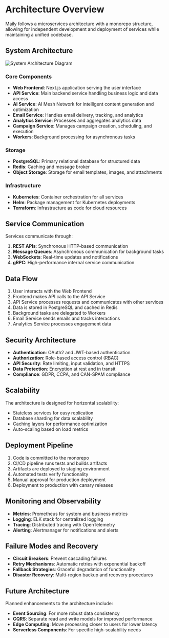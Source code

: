 # Architecture Overview

Maily follows a microservices architecture with a monorepo structure, allowing for independent development and deployment of services while maintaining a unified codebase.

## System Architecture

![System Architecture Diagram](../assets/architecture-diagram.png)

### Core Components

- **Web Frontend**: Next.js application serving the user interface
- **API Service**: Main backend service handling business logic and data access
- **AI Service**: AI Mesh Network for intelligent content generation and optimization
- **Email Service**: Handles email delivery, tracking, and analytics
- **Analytics Service**: Processes and aggregates analytics data
- **Campaign Service**: Manages campaign creation, scheduling, and execution
- **Workers**: Background processing for asynchronous tasks

### Storage

- **PostgreSQL**: Primary relational database for structured data
- **Redis**: Caching and message broker
- **Object Storage**: Storage for email templates, images, and attachments

### Infrastructure

- **Kubernetes**: Container orchestration for all services
- **Helm**: Package management for Kubernetes deployments
- **Terraform**: Infrastructure as code for cloud resources

## Service Communication

Services communicate through:

1. **REST APIs**: Synchronous HTTP-based communication
2. **Message Queues**: Asynchronous communication for background tasks
3. **WebSockets**: Real-time updates and notifications
4. **gRPC**: High-performance internal service communication

## Data Flow

1. User interacts with the Web Frontend
2. Frontend makes API calls to the API Service
3. API Service processes requests and communicates with other services
4. Data is stored in PostgreSQL and cached in Redis
5. Background tasks are delegated to Workers
6. Email Service sends emails and tracks interactions
7. Analytics Service processes engagement data

## Security Architecture

- **Authentication**: OAuth2 and JWT-based authentication
- **Authorization**: Role-based access control (RBAC)
- **API Security**: Rate limiting, input validation, and HTTPS
- **Data Protection**: Encryption at rest and in transit
- **Compliance**: GDPR, CCPA, and CAN-SPAM compliance

## Scalability

The architecture is designed for horizontal scalability:

- Stateless services for easy replication
- Database sharding for data scalability
- Caching layers for performance optimization
- Auto-scaling based on load metrics

## Deployment Pipeline

1. Code is committed to the monorepo
2. CI/CD pipeline runs tests and builds artifacts
3. Artifacts are deployed to staging environment
4. Automated tests verify functionality
5. Manual approval for production deployment
6. Deployment to production with canary releases

## Monitoring and Observability

- **Metrics**: Prometheus for system and business metrics
- **Logging**: ELK stack for centralized logging
- **Tracing**: Distributed tracing with OpenTelemetry
- **Alerting**: Alertmanager for notifications and alerts

## Failure Modes and Recovery

- **Circuit Breakers**: Prevent cascading failures
- **Retry Mechanisms**: Automatic retries with exponential backoff
- **Fallback Strategies**: Graceful degradation of functionality
- **Disaster Recovery**: Multi-region backup and recovery procedures

## Future Architecture

Planned enhancements to the architecture include:

- **Event Sourcing**: For more robust data consistency
- **CQRS**: Separate read and write models for improved performance
- **Edge Computing**: Move processing closer to users for lower latency
- **Serverless Components**: For specific high-scalability needs